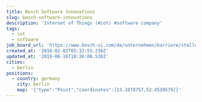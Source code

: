 ```yaml
---
title: Bosch Software Innovations
slug: bosch-software-innovations
description: 'Internet of Things (#iot) #software company'
tags:
  - iot
  - software
job_board_url: 'https://www.bosch-si.com/de/unternehmen/karriere/stellen/angebote.html'
created_at: '2018-02-02T05:32:55.236Z'
updated_at: '2019-06-16T10:36:08.538Z'
cities:
  - berlin
positions:
  - country: germany
    city: berlin
    map: '{"type":"Point","coordinates":[13.3878757,52.4539579]}'
---
```


